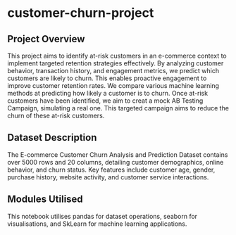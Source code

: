 # customer-churn-project
## Project Overview
This project aims to identify at-risk customers in an e-commerce context to implement targeted retention strategies effectively. By analyzing customer behavior, transaction history, and engagement metrics, we predict which customers are likely to churn. This enables proactive engagement to improve customer retention rates.
We compare various machine learning methods at predicting how likely a customer is to churn.
Once at-risk customers have been identified, we aim to creat a mock AB Testing Campaign, simulating a real one. This targeted campaign aims to reduce the churn of these at-risk customers.

## Dataset Description
The E-commerce Customer Churn Analysis and Prediction Dataset contains over 5000 rows and 20 columns, detailing customer demographics, online behavior, and churn status. Key features include customer age, gender, purchase history, website activity, and customer service interactions.

## Modules Utilised
This notebook utilises pandas for dataset operations, seaborn for visualisations, and SkLearn for machine learning applications.
